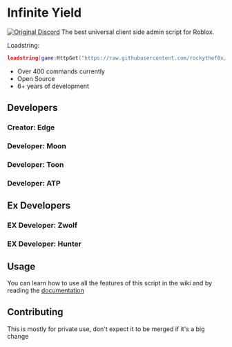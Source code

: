 # Infinite Yield 
[![Original Discord](https://media.discordapp.net/attachments/338403017894395905/668536741942263808/Discord-Logo-Color.png)](https://discord.gg/78ZuWSq)
The best universal client side admin script for Roblox.

Loadstring:
```lua
loadstring(game:HttpGet("https://raw.githubusercontent.com/rockythef0x/rockyyield/master/source"))()
```
 - Over 400 commands currently
 - Open Source
 - 6+ years of development

## Developers
### Creator: Edge

### Developer: Moon
### Developer: Toon
### Developer: ATP

## Ex Developers
### EX Developer: Zwolf
### EX Developer: Hunter


## Usage
You can learn how to use all the features of this script in the wiki and by reading the [documentation](https://infyiff.github.io/documentation.html)

## Contributing
This is mostly for private use, don't expect it to be merged if it's a big change
